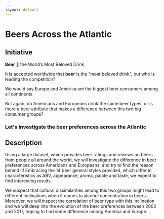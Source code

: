 ```yaml
---
layout: default
---
```


# Beers Across the Atlantic

## Initiative

**Beer** :beer:
the World’s Most Beloved Drink

It is accepted worldwide that **beer** is the "most beloved drink", but who is leading the competition?


We would say Europe and America are the biggest beer consumers among all continents.

But again, do Americans and Europeans drink the same beer types, or is there a beer attribute that makes a difference between this two big consumer groups?

### Let's investigate the beer preferences across the Atlantic

## Description

Using a large dataset, which provides beer ratings and reviews on beers from people all around the world, we will investigate the difference in beer preferences across Americans and Europeans, and try to find the reason behind it! Embracing the 14 beer general styles provided, which differ in characteristics as ABV, appearance, aroma, palate and taste, we expect to find interesting results.

We suspect that cultural dissimilarities among this two groups might lead to different inclinations when it comes to alcohol concentration in beers. Moreover, we will inspect the correlation of beer type with this inclination and we will deep into the evolution of the beer preferences between 2000 and 2017, hoping to find some difference among America and Europe.
